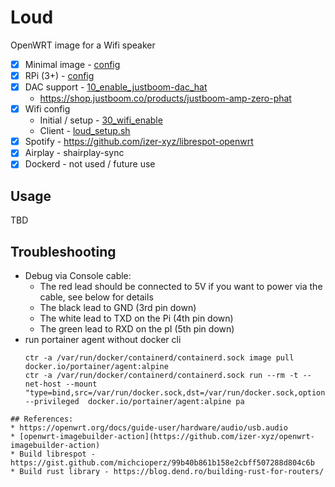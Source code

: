 # Loud
OpenWRT image for a Wifi speaker

 * [x] Minimal image - [config](config#L6)
 * [x] RPi (3+) - [config](config#L2)
 * [x] DAC support - [10_enable_justboom-dac_hat](files/etc/uci-defaults/10_enable_justboom-dac_hat)
   * https://shop.justboom.co/products/justboom-amp-zero-phat
 * [x] Wifi config
   * Initial / setup - [30_wifi_enable](files/etc/uci-defaults/30_wifi_enable)
   * Client - [loud_setup.sh](files/usr/bin/loud_setup.sh#L30)
 * [x] Spotify - https://github.com/izer-xyz/librespot-openwrt
 * [x] Airplay - shairplay-sync
 * [x] Dockerd - not used / future use

## Usage 

TBD

## Troubleshooting

 * Debug via Console cable: 
   * The red lead should be connected to 5V if you want to power via the cable, see below for details
   * The black lead to GND (3rd pin down)
   * The white lead to TXD on the Pi (4th pin down)
   * The green lead to RXD on the pI (5th pin down)
 * run portainer agent without docker cli
   ```
   ctr -a /var/run/docker/containerd/containerd.sock image pull docker.io/portainer/agent:alpine
   ctr -a /var/run/docker/containerd/containerd.sock run --rm -t --net-host --mount "type=bind,src=/var/run/docker.sock,dst=/var/run/docker.sock,options=rbind:rw" --privileged  docker.io/portainer/agent:alpine pa
  ```
## References:
 * https://openwrt.org/docs/guide-user/hardware/audio/usb.audio 
 * [openwrt-imagebuilder-action](https://github.com/izer-xyz/openwrt-imagebuilder-action)
 * Build librespot - https://gist.github.com/michcioperz/99b40b861b158e2cbff507288d804c6b
 * Build rust library - https://blog.dend.ro/building-rust-for-routers/
